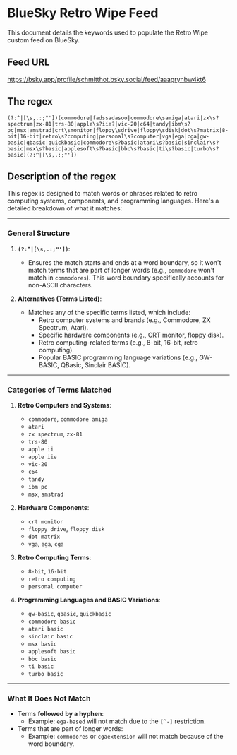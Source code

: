 # BlueSky Retro Wipe Feed

This document details the keywords used to populate the Retro Wipe custom feed on BlueSky.

## Feed URL

https://bsky.app/profile/schmitthot.bsky.social/feed/aaagrynbw4kt6

## The regex

```
(?:^|[\s,.:;"'])(commodore|fadssadasoo|commodore\samiga|atari|zx\s?spectrum|zx-81|trs-80|apple\s?iie?|vic-20|c64|tandy|ibm\s?pc|msx|amstrad|crt\smonitor|floppy\sdrive|floppy\sdisk|dot\s?matrix|8-bit|16-bit|retro\s?computing|personal\s?computer|vga|ega|cga|gw-basic|qbasic|quickbasic|commodore\s?basic|atari\s?basic|sinclair\s?basic|msx\s?basic|applesoft\s?basic|bbc\s?basic|ti\s?basic|turbo\s?basic)(?:^|[\s,.:;"'])
```

## Description of the regex

This regex is designed to match words or phrases related to retro computing systems, components, and programming languages. Here's a detailed breakdown of what it matches:

---

### **General Structure**
1. **`(?:^|[\s,.:;"'])`**:
   - Ensures the match starts and ends at a word boundary, so it won't match terms that are part of longer words (e.g., `commodore` won't match in `commodores`). This word boundary specifically accounts for non-ASCII characters.
   
2. **Alternatives (Terms Listed)**:
   - Matches any of the specific terms listed, which include:
     - Retro computer systems and brands (e.g., Commodore, ZX Spectrum, Atari).
     - Specific hardware components (e.g., CRT monitor, floppy disk).
     - Retro computing-related terms (e.g., 8-bit, 16-bit, retro computing).
     - Popular BASIC programming language variations (e.g., GW-BASIC, QBasic, Sinclair BASIC).

---

### **Categories of Terms Matched**

1. **Retro Computers and Systems**:
   - `commodore`, `commodore amiga`
   - `atari`
   - `zx spectrum`, `zx-81`
   - `trs-80`
   - `apple ii`
   - `apple iie`
   - `vic-20`
   - `c64`
   - `tandy`
   - `ibm pc`
   - `msx`, `amstrad`

2. **Hardware Components**:
   - `crt monitor`
   - `floppy drive`, `floppy disk`
   - `dot matrix`
   - `vga`, `ega`, `cga`

3. **Retro Computing Terms**:
   - `8-bit`, `16-bit`
   - `retro computing`
   - `personal computer`

4. **Programming Languages and BASIC Variations**:
   - `gw-basic`, `qbasic`, `quickbasic`
   - `commodore basic`
   - `atari basic`
   - `sinclair basic`
   - `msx basic`
   - `applesoft basic`
   - `bbc basic`
   - `ti basic`
   - `turbo basic`

---

### **What It Does Not Match**
- Terms **followed by a hyphen**:
  - Example: `ega-based` will not match due to the `[^-]` restriction.
- Terms that are part of longer words:
  - Example: `commodores` or `cgaextension` will not match because of the word boundary.
